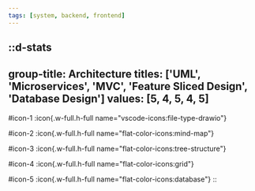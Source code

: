 ```yaml
---
tags: [system, backend, frontend]
---
```

::d-stats
---
group-title: Architecture
titles: ['UML', 'Microservices', 'MVC', 'Feature Sliced Design', 'Database Design']
values: [5, 4, 5, 4, 5]
---
#icon-1
  :icon{.w-full.h-full name="vscode-icons:file-type-drawio"}

#icon-2
  :icon{.w-full.h-full name="flat-color-icons:mind-map"}

#icon-3
  :icon{.w-full.h-full name="flat-color-icons:tree-structure"}

#icon-4
  :icon{.w-full.h-full name="flat-color-icons:grid"}

#icon-5
  :icon{.w-full.h-full name="flat-color-icons:database"}
::